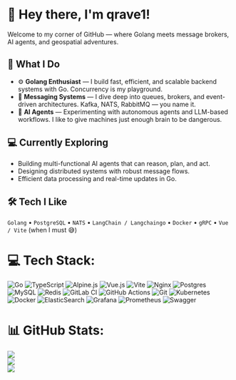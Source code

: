 # 👋 Hey there, I'm qrave1!

Welcome to my corner of GitHub — where Golang meets message brokers, AI agents, and geospatial adventures.

## 🔧 What I Do

- ⚙️ **Golang Enthusiast** — I build fast, efficient, and scalable backend systems with Go. Concurrency is my playground.
- 📡 **Messaging Systems** — I dive deep into queues, brokers, and event-driven architectures. Kafka, NATS, RabbitMQ — you name it.
- 🧠 **AI Agents** — Experimenting with autonomous agents and LLM-based workflows. I like to give machines just enough brain to be dangerous.

## 💻 Currently Exploring

- Building multi-functional AI agents that can reason, plan, and act.
- Designing distributed systems with robust message flows.
- Efficient data processing and real-time updates in Go.

## 🛠️ Tech I Like

`Golang` • `PostgreSQL` • `NATS` • `LangChain / Langchaingo` • `Docker` • `gRPC` • `Vue / Vite` (when I must 😅)

# 💻 Tech Stack:

![Go](https://img.shields.io/badge/go-%2300ADD8.svg?style=for-the-badge&logo=go&logoColor=white) ![TypeScript](https://img.shields.io/badge/typescript-%23007ACC.svg?style=for-the-badge&logo=typescript&logoColor=white) ![Alpine.js](https://img.shields.io/badge/alpinejs-white.svg?style=for-the-badge&logo=alpinedotjs&logoColor=%238BC0D0) ![Vue.js](https://img.shields.io/badge/vue.js-%2335495e.svg?style=for-the-badge&logo=vuedotjs&logoColor=%234FC08D) ![Vite](https://img.shields.io/badge/vite-%23646CFF.svg?style=for-the-badge&logo=vite&logoColor=white) ![Nginx](https://img.shields.io/badge/nginx-%23009639.svg?style=for-the-badge&logo=nginx&logoColor=white) ![Postgres](https://img.shields.io/badge/postgres-%23316192.svg?style=for-the-badge&logo=postgresql&logoColor=white) ![MySQL](https://img.shields.io/badge/mysql-4479A1.svg?style=for-the-badge&logo=mysql&logoColor=white) ![Redis](https://img.shields.io/badge/redis-%23DD0031.svg?style=for-the-badge&logo=redis&logoColor=white) ![GitLab CI](https://img.shields.io/badge/gitlab%20CI-%23181717.svg?style=for-the-badge&logo=gitlab&logoColor=white) ![GitHub Actions](https://img.shields.io/badge/github%20actions-%232671E5.svg?style=for-the-badge&logo=githubactions&logoColor=white) ![Git](https://img.shields.io/badge/git-%23F05033.svg?style=for-the-badge&logo=git&logoColor=white) ![Kubernetes](https://img.shields.io/badge/kubernetes-%23326ce5.svg?style=for-the-badge&logo=kubernetes&logoColor=white) ![Docker](https://img.shields.io/badge/docker-%230db7ed.svg?style=for-the-badge&logo=docker&logoColor=white) ![ElasticSearch](https://img.shields.io/badge/-ElasticSearch-005571?style=for-the-badge&logo=elasticsearch) ![Grafana](https://img.shields.io/badge/grafana-%23F46800.svg?style=for-the-badge&logo=grafana&logoColor=white) ![Prometheus](https://img.shields.io/badge/Prometheus-E6522C?style=for-the-badge&logo=Prometheus&logoColor=white) ![Swagger](https://img.shields.io/badge/-Swagger-%23Clojure?style=for-the-badge&logo=swagger&logoColor=white)

# 📊 GitHub Stats:

![](https://github-readme-stats.vercel.app/api?username=qrave1&theme=dark&hide_border=false&include_all_commits=false&count_private=false)<br/>
![](https://nirzak-streak-stats.vercel.app/?user=qrave1&theme=dark&hide_border=false)<br/>
![](https://github-readme-stats.vercel.app/api/top-langs/?username=qrave1&theme=dark&hide_border=false&include_all_commits=false&count_private=false&layout=compact)
